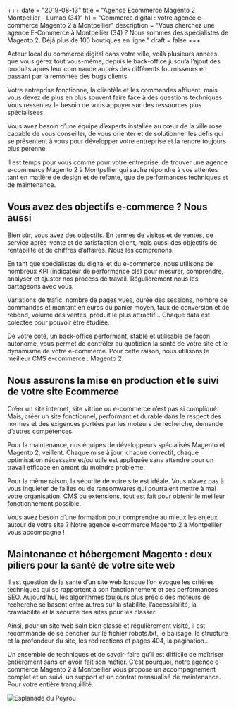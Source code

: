 +++
date = "2019-08-13"
title = "Agence Ecommerce Magento 2 Montpellier  - Lumao (34)"
h1 = "Commerce digital : votre agence e-commerce Magento 2 à Montpellier"
description = "Vous cherchez une agence E-Commerce à Montpellier (34) ? Nous sommes des spécialistes de Magento 2. Déjà plus de 100 boutiques en ligne."
draft = false
+++

<p>Acteur local du commerce digital dans votre ville, voilà plusieurs années que vous gérez tout vous-même, depuis le back-office jusqu’à l’ajout des produits après leur commande auprès des différents fournisseurs en passant par la remontée des bugs clients.</p>
<p>Votre entreprise fonctionne, la clientèle et les commandes affluent, mais vous devez de plus en plus souvent faire face à des questions techniques. Vous ressentez le besoin de vous appuyer sur des ressources plus spécialisées.</p>
<p>Vous avez besoin d’une équipe d’experts installée au cœur de la ville rose capable de vous conseiller, de vous orienter et de solutionner les défis qui se présentent à vous pour développer votre entreprise et la rendre toujours plus pérenne.</p>
<p>Il est temps pour vous comme pour votre entreprise, de trouver une agence e-commerce Magento 2 à Montpellier qui sache répondre à vos attentes tant en matière de design et de refonte, que de performances techniques et de maintenance.</p>
<h2>Vous avez des objectifs e-commerce ? Nous aussi</h2>
<p>Bien sûr, vous avez des objectifs. En termes de visites et de ventes, de service après-vente et de satisfaction client, mais aussi des objectifs de rentabilité et de chiffres d’affaires. Nous les comprenons.</p>
<p>En tant que spécialistes du digital et du e-commerce, nous utilisons de nombreux KPI (indicateur de performance clé) pour mesurer, comprendre, analyser et ajuster nos process de travail. Régulièrement nous les partageons avec vous.</p>
<p>Variations de trafic, nombre de pages vues, durée des sessions, nombre de commandes et montant en euros du panier moyen, taux de conversion et de rebond, volume des ventes, produit le plus attractif… Chaque data est colectée pour pouvoir être étudiée.</p>
<p>De votre côté, un back-office performant, stable et utilisable de façon autonome, vous permet de contrôler au quotidien la santé de votre site et le dynamisme de votre e-commerce. Pour cette raison, nous utilisons le meilleur CMS e-commerce : Magento 2.</p>
<h2>Nous assurons la mise en production et le suivi de votre site Ecommerce</h2>
<p>Créer un site internet, site vitrine ou e-commerce n’est pas si compliqué. Mais, créer un site fonctionnel, performant et durable dans le respect des normes et des exigences portées par les moteurs de recherche, demande d’autres compétences.</p>
<p>Pour la maintenance, nos équipes de développeurs spécialisés Magento et Magento 2, veillent. Chaque mise à jour, chaque correctif, chaque optimisation nécessaire et/ou utile est appliquée sans attendre pour un travail efficace en amont du moindre problème.</p>
<p>Pour la même raison, la sécurité de votre site est idéale. Vous n’avez pas à vous inquiéter de failles ou de ransomwares qui pourraient mettre à mal votre organisation. CMS ou extensions, tout est fait pour obtenir le meilleur fonctionnement possible.</p>
<p>Vous avez besoin d’une formation pour comprendre au mieux les enjeux autour de votre site ? Notre agence e-commerce Magento 2 à Montpellier vous accompagne !</p>
<h2>Maintenance et hébergement Magento : deux piliers pour la santé de votre site web</h2>
<p>Il est question de la santé d’un site web lorsque l’on évoque les critères techniques qui se rapportent à son fonctionnement et ses performances SEO. Aujourd’hui, les algorithmes toujours plus précis des moteurs de recherche se basent entre autres sur la stabilité, l’accessibilité, la crawlabilité et la sécurité des sites pour les classer.</p>
<p>Ainsi, pour un site web sain bien classé et régulièrement visité, il est recommandé de se pencher sur le fichier robots.txt, le balisage, la structure et la profondeur du site, les redirections et pages 404, la pagination… </p>
<p>Un ensemble de techniques et de savoir-faire qu’il est difficile de maîtriser entièrement sans en avoir fait son métier. C’est pourquoi, notre agence e-commerce Magento 2 à Montpellier vous propose un accompagnement complet et un suivi, un support et un contrat mensualisé de maintenance. Pour votre entière tranquillité.</p> 

<img class="animate zoomIn margin-auto" src="/images/ville/peyrou.jpg" alt="Esplanade du Peyrou" />
